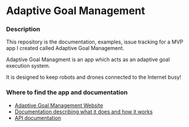 # Adaptive Goal Management #

### Description ###

This repository is the documentation, examples, issue tracking for a MVP app I created called Adaptive Goal Management.

Adaptive Goal Managment is an app which acts as an adaptive goal execution system.  

It is designed to keep robots and drones connected to the Internet busy!

### Where to find the app and documentation ###

- [Adaptive Goal Management Website](https://adaptive-goal-management.herokuapp.com/)
- [Documentation describing what it does and how it works](https://github.com/mukmalone/AdpativeGoalManagement/blob/master/documentation/Adaptive%20Goal%20Management-Overview.pdf)
- [API documentation](https://github.com/mukmalone/AdpativeGoalManagement/blob/master/documentation/API_Documentation.md)



